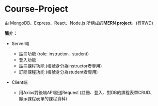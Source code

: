 # Course-Project

由 MongoDB、Express、React、Node.js 所構成的**MERN project**。(有RWD)

**簡介：**

- Server端
  - 註冊功能 (role: instructor、student)
  - 登入功能 
  - 註冊課程功能 (帳號身分為instructor者專用)
  - 訂閱課程功能 (帳號身分為student者專用)
  
- Client端
  - 用Axios對後端API發送Request
    (註冊、登入、對DB的課程表單CRUD、顯示課程表單的課程資料)
  
